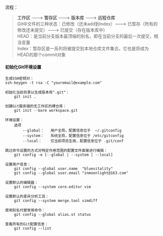 ﻿流程：
> **工作区** ---> **暂存区** ---> **版本库** ---> **远程仓库**  
> Git中文件的三种状态：已修改（还未add到Index）---> 已暂存（所有的修改还未提交）---> 已提交（存在版本库中）  
> HEAD：是当前分支版本最顶端的别名，即在当前分支的最后一次提交，相当变量  
> Index：暂存区是一系列将被提交到本地仓库文件集合。它也是将成为HEAD的那个commit对象 


#### 初始化Git环境设置
```
生成SSH密钥对：   
ssh-keygen -t rsa -C "youremail@example.com"

初始化当前目录以生成版本库".git"： 
    git init . 
    
创建Git服务端的无工作区的裸仓库：  
    git init --bare workspace.git
    
环境设置：    
    选项 
        --global：   用户全局，配置信息位于  ~/.gitconfig
        --system：   系统全局，配置信息位于 /etc/gitconfig
        --local：    仅当前项目生效，配置信息位于 .git/conf
    
跳过命令设置的方式对特定作用范围的配置文件直接进行编辑：   
    git config -e [--global | --system | --local]

设置用户信息：  
    git config --global user.name  "bluevitality"
    git config --global user.email "inmoonlight@163.com"
    
设置默认的编辑器：  
    git config --system core.editor vim
    
设置默认的差异分析工具：  
    git config --system merge.tool vimdiff
    
使用别名代替常用命令：  
    git config --global alias.st status
    
查看所有的Git配置信息：  
    git config --list
```
